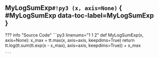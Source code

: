 ## **MyLogSumExp**`#!py3 (x, axis=None)` { #MyLogSumExp data-toc-label=MyLogSumExp }



??? info "Source Code" 
	```py3 linenums="1 1 2" 
	def MyLogSumExp(x, axis=None):
	    x_max = tt.max(x, axis=axis, keepdims=True)
	    return tt.log(tt.sum(tt.exp(x - x_max), axis=axis, keepdims=True)) + x_max
	
	```

